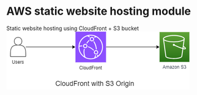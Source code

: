 # AWS static website hosting module
Static website hosting using CloudFront + S3 bucket
![CloudFront with S3 Origin](additional_resources/aws_static_web_1.png)
